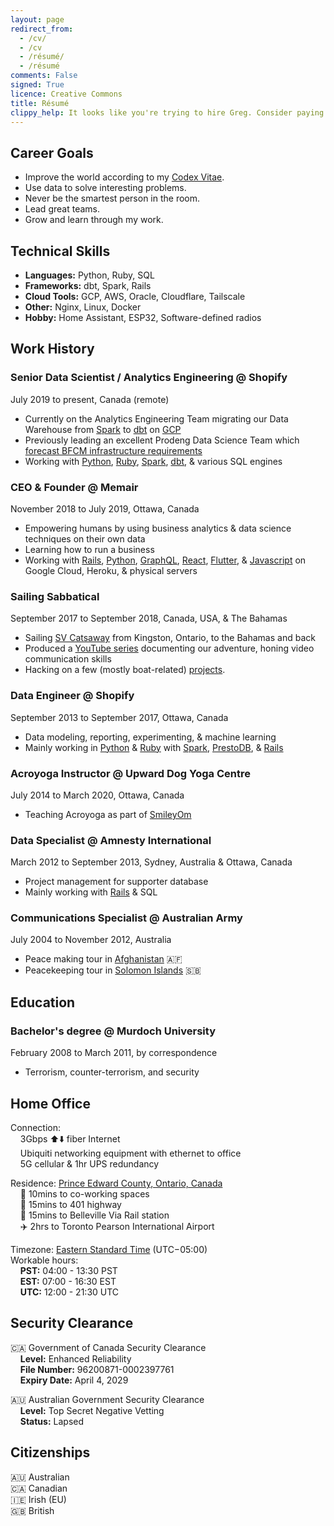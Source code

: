 ```yaml
---
layout: page
redirect_from:
  - /cv/
  - /cv
  - /résumé/
  - /résumé
comments: False
signed: True
licence: Creative Commons
title: Résumé
clippy_help: It looks like you're trying to hire Greg. Consider paying him in cheese 🧀 It's his favourite food!
---
```


## Career Goals

 * Improve the world according to my [Codex Vitae](/codex).
 * Use data to solve interesting problems.
 * Never be the smartest person in the room.
 * Lead great teams.
 * Grow and learn through my work.

## Technical Skills

* **Languages:** Python, Ruby, SQL
* **Frameworks:** dbt, Spark, Rails
* **Cloud Tools:** GCP, AWS, Oracle, Cloudflare, Tailscale
* **Other:** Nginx, Linux, Docker
* **Hobby:** Home Assistant, ESP32, Software-defined radios

## Work History

### Senior Data Scientist / Analytics Engineering @ Shopify
July 2019 to present, Canada (remote)

* Currently on the Analytics Engineering Team migrating our Data Warehouse from [Spark](https://spark.apache.org/) to [dbt](https://www.getdbt.com/) on [GCP](https://cloud.google.com/)
* Previously leading an excellent Prodeng Data Science Team which [forecast BFCM infrastructure requirements](https://shopify.engineering/capacity-planning-shopify)
* Working with [Python](https://pypi.org/user/gregology/), [Ruby](https://rubygems.org/profiles/gregology), [Spark](https://spark.apache.org/docs/latest/api/python/), [dbt](https://www.getdbt.com/), & various SQL engines

### CEO & Founder @ Memair
November 2018 to July 2019, Ottawa, Canada

* Empowering humans by using business analytics & data science techniques on their own data
* Learning how to run a business
* Working with [Rails](https://rubygems.org/profiles/gregology), [Python](https://pypi.org/user/gregology/), [GraphQL](https://memair.com/graphiql), [React](https://memair.com/player), [Flutter](https://flutter.dev/), & [Javascript](https://www.npmjs.com/~gregology) on Google Cloud, Heroku, & physical servers

### Sailing Sabbatical
September 2017 to September 2018, Canada, USA, & The Bahamas

* Sailing [SV Catsaway](https://SVCatsaway.com) from Kingston, Ontario, to the Bahamas and back
* Produced a [YouTube series](https://YouTube.com/SVCatsaway) documenting our adventure, honing video communication skills
* Hacking on a few (mostly boat-related) [projects](/packages).

### Data Engineer @ Shopify
September 2013 to September 2017, Ottawa, Canada

* Data modeling, reporting, experimenting, & machine learning
* Mainly working in [Python](https://pypi.org/user/gregology/) & [Ruby](https://rubygems.org/profiles/gregology) with [Spark](https://spark.apache.org/docs/latest/api/python/), [PrestoDB](https://prestodb.io), & [Rails](https://rubyonrails.org/)

### Acroyoga Instructor @ Upward Dog Yoga Centre
July 2014 to March 2020, Ottawa, Canada

* Teaching Acroyoga as part of [SmileyOm](https://smileyom.com)

### Data Specialist @ Amnesty International
March 2012 to September 2013, Sydney, Australia & Ottawa, Canada

* Project management for supporter database
* Mainly working with [Rails](http://rubyonrails.org/) & SQL

### Communications Specialist @ Australian Army
July 2004 to November 2012, Australia

 * Peace making tour in [Afghanistan](/2020/07/publishing-afghanistan-posts/) 🇦🇫
 * Peacekeeping tour in [Solomon Islands](/2009/02/tongans-belgiums-and-the-jungle/) 🇸🇧

## Education

### Bachelor's degree @ Murdoch University 
February 2008 to March 2011, by correspondence

* Terrorism, counter-terrorism, and security

## Home Office

Connection:  
&nbsp;&nbsp;&nbsp;&nbsp;3Gbps ⬆️⬇️ fiber Internet  
&nbsp;&nbsp;&nbsp;&nbsp;Ubiquiti networking equipment with ethernet to office  
&nbsp;&nbsp;&nbsp;&nbsp;5G cellular & 1hr UPS redundancy

Residence: [Prince Edward County, Ontario, Canada](https://goo.gl/maps/EkoPgT1Gz5cgUcTg6)  
&nbsp;&nbsp;&nbsp;&nbsp;🏢 10mins to co-working spaces  
&nbsp;&nbsp;&nbsp;&nbsp;🚗 15mins to 401 highway  
&nbsp;&nbsp;&nbsp;&nbsp;🚊 15mins to Belleville Via Rail station  
&nbsp;&nbsp;&nbsp;&nbsp;✈️ 2hrs to Toronto Pearson International Airport

Timezone: [Eastern Standard Time](https://time.is/EST) (UTC−05:00)  
Workable hours:  
&nbsp;&nbsp;&nbsp;&nbsp;**PST:** 04:00 - 13:30 PST  
&nbsp;&nbsp;&nbsp;&nbsp;**EST:** 07:00 - 16:30 EST  
&nbsp;&nbsp;&nbsp;&nbsp;**UTC:** 12:00 - 21:30 UTC  

## Security Clearance

🇨🇦 Government of Canada Security Clearance  
&nbsp;&nbsp;&nbsp;&nbsp;**Level:** Enhanced Reliability  
&nbsp;&nbsp;&nbsp;&nbsp;**File Number:** 96200871-0002397761  
&nbsp;&nbsp;&nbsp;&nbsp;**Expiry Date:** April 4, 2029  

🇦🇺 Australian Government Security Clearance  
&nbsp;&nbsp;&nbsp;&nbsp;**Level:** Top Secret Negative Vetting  
&nbsp;&nbsp;&nbsp;&nbsp;**Status:** Lapsed  

## Citizenships

🇦🇺 Australian  
🇨🇦 Canadian  
🇮🇪 Irish (EU)  
🇬🇧 British  
